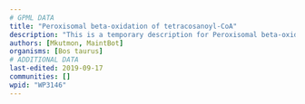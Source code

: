 ```yaml
---
# GPML DATA
title: "Peroxisomal beta-oxidation of tetracosanoyl-CoA"
description: "This is a temporary description for Peroxisomal beta-oxidation of tetracosanoyl-CoA"
authors: [Mkutmon, MaintBot]
organisms: [Bos taurus]
# ADDITIONAL DATA
last-edited: 2019-09-17
communities: []
wpid: "WP3146"
---
```


